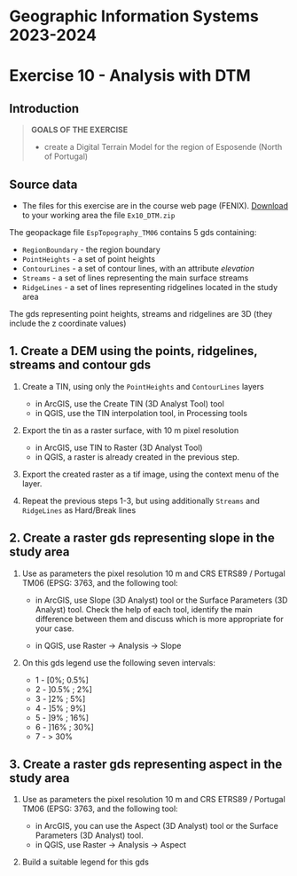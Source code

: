 # Geographic Information Systems 2023-2024

# Exercise 10 - Analysis with DTM

## Introduction

> **GOALS OF THE EXERCISE**
>
> - create a Digital Terrain Model for the region of Esposende (North of Portugal)

## Source data

- The files for this exercise are in the course web page (FENIX). [Download](https://fenix.isa.ulisboa.pt/downloadFile/281547991171489/Ex10_DTM.zip) to your working area the file `Ex10_DTM.zip`

The geopackage file `EspTopography_TM06` contains 5 gds containing:
- `RegionBoundary` - the region boundary
- `PointHeights` - a set of point heights
- `ContourLines` - a set of contour lines, with an attribute *elevation*
- `Streams` - a set of lines representing the main surface streams
- `RidgeLines` - a set of lines representing ridgelines located in the study area

The gds representing point heights, streams and ridgelines are 3D (they include the z coordinate values)

## 1. Create a DEM using the points, ridgelines, streams and contour gds

1. Create a TIN, using only the `PointHeights` and `ContourLines` layers
    - in ArcGIS, use the Create TIN (3D Analyst Tool) tool
    - in QGIS, use the TIN interpolation tool, in Processing tools

2. Export the tin as a raster surface, with 10 m pixel resolution
    - in ArcGIS, use TIN to Raster (3D Analyst Tool)
    - in QGIS, a raster is already created in the previous step. 

3. Export the created raster as a tif image, using the context menu of the layer.

4. Repeat the previous steps 1-3, but using additionally `Streams` and `RidgeLines` as Hard/Break lines 

## 2. Create a raster gds representing slope in the study area

1. Use as parameters the pixel resolution 10 m and CRS ETRS89 / Portugal TM06 (EPSG: 3763, and the following tool:

    - in ArcGIS, use Slope (3D Analyst) tool or the Surface Parameters (3D Analyst) tool. Check the help of each tool, identify the main difference between them and discuss which is more appropriate for your case.

    - in QGIS, use Raster -> Analysis -> Slope

2.  On this gds legend use the following seven intervals:

    - 1 - [0%; 0.5%]
    - 2 - ]0.5% ; 2%]
    - 3 - ]2% ; 5%]
    - 4 - ]5% ; 9%]
    - 5 - ]9% ; 16%]
    - 6 - ]16% ; 30%]
    - 7 - > 30%

## 3. Create a raster gds representing aspect in the study area

1. Use as parameters the pixel resolution 10 m and CRS ETRS89 / Portugal TM06 (EPSG: 3763, and the following tool:
    - in ArcGIS, you can use the Aspect (3D Analyst) tool or the Surface Parameters (3D Analyst) tool. 
    - in QGIS, use Raster -> Analysis -> Aspect

2. Build a suitable legend for this gds